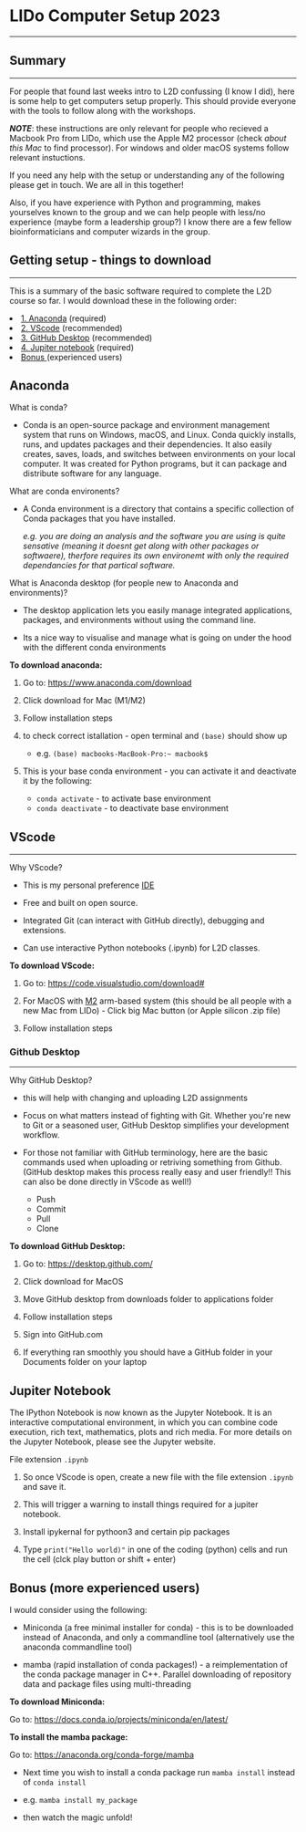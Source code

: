 # LIDo Computer Setup 2023
- - - -



## Summary 
- - - -

For people that found last weeks intro to L2D confussing (I know I did), here is some help to get computers setup properly. This should provide everyone with the tools to follow along with the workshops.

***NOTE***: these instructions are only relevant for people who recieved a Macbook Pro from LIDo, which use the Apple M2 processor (check *about this Mac* to find processor). For windows and older macOS systems follow relevant instuctions.

If you need any help with the setup or understanding any of the following please get in touch. We are all in this together! 

Also, if you have experience with Python and programming, makes yourselves known to the group and we can help people with less/no experience (maybe form a leadership group?) I know there are a few fellow bioinformaticians and computer wizards in the group.

## Getting setup - things to download

- - - -

This is a summary of the basic software required to complete the L2D course so far. I would download these in the following order:

<li><a href="#anaconda">1. Anaconda</a> (required)</li>
    <li><a href="#vscode">2. VScode</a> (recommended)</li>
    <li><a href="#github-desktop">3. GitHub Desktop</a> (recommended)</li>
    <li><a href="#jupiter-notebook">4. Jupiter notebook</a> (required)</li>
    <li><a href="#bonus-more-experienced-users">Bonus </a> (experienced users)</li>

## Anaconda


What is conda?

* Conda is an open-source package and environment management system that runs on Windows, macOS, and Linux. Conda quickly installs, runs, and updates packages and their dependencies. It also easily creates, saves, loads, and switches between environments on your local computer. It was created for Python programs, but it can package and distribute software for any language.

What are conda environents?

* A Conda environment is a directory that contains a specific collection of Conda packages that you have installed. 
  
  *e.g. you are doing an analysis and the software you are using is quite sensative (meaning it doesnt get along with other packages or softwaere), therfore requires its own environemt with only the required dependancies for that partical software.*

What is Anaconda desktop (for people new to Anaconda and environments)?

* The desktop application lets you easily manage integrated applications, packages, and environments without using the command line.

* Its a nice way to visualise and manage what is going on under the hood with the different conda environments

**To download anaconda:**

1. Go to: https://www.anaconda.com/download

2. Click download for Mac (M1/M2)

3. Follow installation steps

4. to check correct istallation - open terminal and `(base)` should show up

    * e.g. `(base) macbooks-MacBook-Pro:~ macbook$`
  
5. This is your base conda environment - you can activate it and deactivate it by the following:
   
   * `conda activate` - to activate base environment
   * `conda deactivate` - to deactivate base environment

## VScode

- - - -

Why VScode?


* This is my personal preference [IDE](https://en.wikipedia.org/wiki/Integrated_development_environment#:~:text=Article%20Talk,automation%20tools%2C%20and%20a%20debugger.)

* Free and built on open source. 
* Integrated Git (can interact with GitHub directly), debugging and extensions. 
* Can use interactive Python notebooks (.ipynb) for L2D classes.

**To download VScode:**

1. Go to: https://code.visualstudio.com/download#

2. For MacOS with [M2](https://en.wikipedia.org/wiki/Apple_M2) arm-based system (this should be all people with a new Mac from LIDo) - Click big Mac button (or Apple silicon .zip file)

3. Follow installation steps

### Github Desktop

- - - -

Why GitHub Desktop?

* this will help with changing and uploading L2D assignments

* Focus on what matters instead of fighting with Git. Whether you're new to Git or a seasoned user, GitHub Desktop simplifies your development workflow.

* For those not familiar with GitHub terminology, here are the basic commands used when uploading or retriving something from Github. (GitHub desktop makes this process really easy and user friendly!! This can also be done directly in VScode as well!)
  * Push
  * Commit
  * Pull
  * Clone

**To download GitHub Desktop:**

1. Go to: https://desktop.github.com/

2. Click download for MacOS
  
3. Move GitHub desktop from downloads folder to applications folder
  
4. Follow installation steps

5. Sign into GitHub.com

6. If everything ran smoothly you should have a GitHub folder in your Documents folder on your laptop

## Jupiter Notebook

The IPython Notebook is now known as the Jupyter Notebook. It is an interactive computational environment, in which you can combine code execution, rich text, mathematics, plots and rich media. For more details on the Jupyter Notebook, please see the Jupyter website.

File extension `.ipynb`

1. So once VScode is open, create a new file with the file extension `.ipynb` and save it. 

2. This will trigger a warning to install things required for a jupiter notebook.

3. Install ipykernal for pythoon3 and certain pip packages

4. Type `print("Hello world)"` in one of the coding (python) cells and run the cell (clck play button or shift + enter)


## Bonus (more experienced users)

I would consider using the following: 

* Miniconda (a free minimal installer for conda) - this is to be downloaded instead of Anaconda, and only a commandline tool (alternatively use the anaconda commandline tool)
  
* mamba (rapid installation of conda packages!) - a reimplementation of the conda package manager in C++. Parallel downloading of repository data and package files using multi-threading

**To download Miniconda:**

Go to: https://docs.conda.io/projects/miniconda/en/latest/

**To install the mamba package:**

Go to: https://anaconda.org/conda-forge/mamba


* Next time you wish to install a conda package run `mamba install` instead of `conda install`

* e.g. `mamba install my_package`

* then watch the magic unfold!


